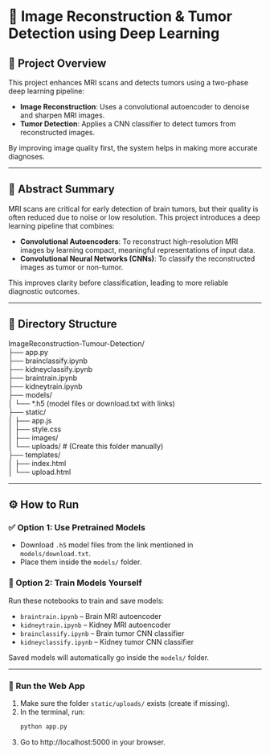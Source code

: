 # 🧠 Image Reconstruction & Tumor Detection using Deep Learning

## 📌 Project Overview

This project enhances MRI scans and detects tumors using a two-phase deep learning pipeline:

- **Image Reconstruction**: Uses a convolutional autoencoder to denoise and sharpen MRI images.
- **Tumor Detection**: Applies a CNN classifier to detect tumors from reconstructed images.

By improving image quality first, the system helps in making more accurate diagnoses.

---

## 🧬 Abstract Summary

MRI scans are critical for early detection of brain tumors, but their quality is often reduced due to noise or low resolution. This project introduces a deep learning pipeline that combines:

- **Convolutional Autoencoders**: To reconstruct high-resolution MRI images by learning compact, meaningful representations of input data.
- **Convolutional Neural Networks (CNNs)**: To classify the reconstructed images as tumor or non-tumor.

This improves clarity before classification, leading to more reliable diagnostic outcomes.

---

## 📁 Directory Structure
ImageReconstruction-Tumour-Detection/  
├── app.py  
├── brainclassify.ipynb  
├── kidneyclassify.ipynb  
├── braintrain.ipynb  
├── kidneytrain.ipynb  
├── models/  
│ └── *.h5 (model files or download.txt with links)  
├── static/  
│ ├── app.js  
│ ├── style.css  
│ ├── images/  
│ └── uploads/ # (Create this folder manually)  
├── templates/  
│ ├── index.html  
│ └── upload.html  


---

## ⚙️ How to Run

### ✅ Option 1: Use Pretrained Models

- Download `.h5` model files from the link mentioned in `models/download.txt`.
- Place them inside the `models/` folder.

### 🧠 Option 2: Train Models Yourself

Run these notebooks to train and save models:

- `braintrain.ipynb` – Brain MRI autoencoder
- `kidneytrain.ipynb` – Kidney MRI autoencoder
- `brainclassify.ipynb` – Brain tumor CNN classifier
- `kidneyclassify.ipynb` – Kidney tumor CNN classifier

Saved models will automatically go inside the `models/` folder.

---

### 🚀 Run the Web App

1. Make sure the folder `static/uploads/` exists (create if missing).
2. In the terminal, run:
   ```bash
   python app.py

3. Go to http://localhost:5000 in your browser.  

